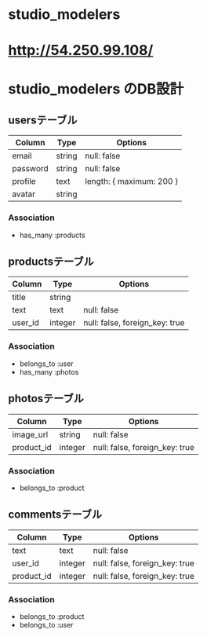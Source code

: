 # studio_modelers
# http://54.250.99.108/

# studio_modelers のDB設計
## usersテーブル
|Column|Type|Options|
|------|----|-------|
|email|string|null: false|
|password|string|null: false|
|profile|text|length: { maximum: 200 }|
|avatar|string||
### Association
- has_many :products

## productsテーブル
|Column|Type|Options|
|------|----|-------|
|title|string||null: false|
|text|text|null: false|
|user_id|integer|null: false, foreign_key: true|
### Association
- belongs_to :user
- has_many :photos

## photosテーブル
|Column|Type|Options|
|------|----|-------|
|image_url|string|null: false|
|product_id|integer|null: false, foreign_key: true|
### Association
- belongs_to :product

## commentsテーブル
|Column|Type|Options|
|------|----|-------|
|text|text|null: false|
|user_id|integer|null: false, foreign_key: true|
|product_id|integer|null: false, foreign_key: true|
### Association
- belongs_to :product
- belongs_to :user
